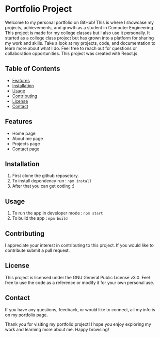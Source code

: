 # Portfolio Project
Welcome to my personal portfolio on GitHub! This is where I showcase my projects, achievements, and growth as a student in Computer Engineering. This project is made for my college classes but I also use it personally.
It started as a college class project but has grown into a platform for sharing my work and skills. Take a look at my projects, code, and documentation to learn more about what I do. Feel free to reach out for questions or collaboration opportunities.
This project was created with React.js

## Table of Contents
- [Features](#features)
- [Installation](#installation)
- [Usage](#usage)
- [Contributing](#contributing)
- [License](#license)
- [Contact](#contact)

## Features
- Home page 
- About me page
- Projects page
- Contact page

## Installation
1. First clone the github reposetory.
2. To install dependency run : 
   ``` npm install ```
3. After that you can get coding :)

## Usage
1. To run the app in developer mode :
   ``` npm start ```
2. To build the app :
   ``` npm build ```

## Contributing
I appreciate your interest in contributing to this project. If you would like to contribute submit a pull request.

## License
This project is licensed under the GNU General Public License v3.0. Feel free to use the code as a reference or modify it for your own personal use.

## Contact
If you have any questions, feedback, or would like to connect, all my info is on my portfolio page.

Thank you for visiting my portfolio project! I hope you enjoy exploring my work and learning more about me. Happy browsing!
